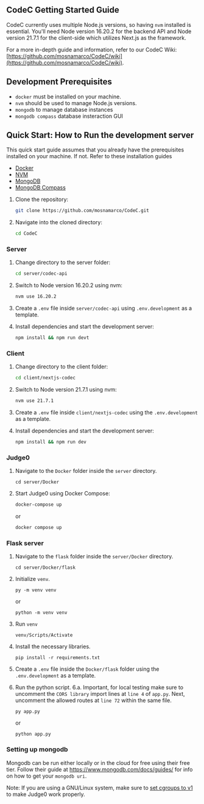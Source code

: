 ## CodeC Getting Started Guide

CodeC currently uses multiple Node.js versions, so having `nvm` installed is essential. You'll need Node version 16.20.2 for the backend API and Node version 21.7.1 for the client-side which utilizes Next.js as the framework.

For a more in-depth guide and information, refer to our CodeC Wiki: [https://github.com/mosnamarco/CodeC/wiki](https://github.com/mosnamarco/CodeC/wiki).

## Development Prerequisites

* `docker` must be installed on your machine.
* `nvm` should be used to manage Node.js versions.
* `mongodb` to manage database instances
* `mongodb compass` database insteraction GUI

## Quick Start: How to Run the development server

This quick start guide assumes that you already have the prerequisites installed on your machine. If not. Refer to these installation guides
* [Docker](https://docs.docker.com/engine/install/)
* [NVM](https://github.com/nvm-sh/nvm)
* [MongoDB](https://www.mongodb.com/docs/manual/installation/)
* [MongoDB Compass](https://www.mongodb.com/docs/compass/current/install/)

1. Clone the repository:

   ```bash
   git clone https://github.com/mosnamarco/CodeC.git
   ```

2. Navigate into the cloned directory:

   ```bash
   cd CodeC
   ```

### Server

1. Change directory to the server folder:

   ```bash
   cd server/codec-api
   ```

2. Switch to Node version 16.20.2 using nvm:

   ```bash
   nvm use 16.20.2
   ```

3. Create a `.env` file inside `server/codec-api` using `.env.development` as a template.

4. Install dependencies and start the development server:

   ```bash
   npm install && npm run devt
   ```

### Client

1. Change directory to the client folder:

   ```bash
   cd client/nextjs-codec
   ```

2. Switch to Node version 21.7.1 using nvm:

   ```bash
   nvm use 21.7.1
   ```

3. Create a `.env` file inside `client/nextjs-codec` using the `.env.development` as a template.

4. Install dependencies and start the development server:

   ```bash
   npm install && npm run dev
   ```

### Judge0

1. Navigate to the `Docker` folder inside the `server` directory.
   ```
   cd server/Docker
   ```

2. Start Judge0 using Docker Compose:

   ```bash
   docker-compose up
   ```
   or
   ```bash
   docker compose up
   ```

### Flask server

 1. Navigate to the `flask` folder inside the `server/Docker` directory.
    ```
    cd server/Docker/flask
    ```

2. Initialize `venv`.
   ```
   py -m venv venv
   ```
   or
   ```
   python -m venv venv
   ```

3. Run `venv`
   ```
   venv/Scripts/Activate
   ```

4. Install the necessary libraries.
   ```
   pip install -r requirements.txt
   ```

5. Create a `.env` file inside the `Docker/flask` folder using the `.env.development` as a template.

6. Run the python script.
   6.a. Important, for local testing make sure to uncomment the `CORS library` import lines at `line 4` of `app.py`. Next, uncomment the allowed routes at `line 72` within the same file.
   ```
   py app.py
   ```
   or
   ```
   python app.py
   ```

### Setting up mongodb
 Mongodb can be run either locally or in the cloud for free using their free tier. Follow their guide at https://www.mongodb.com/docs/guides/ for info on how to get your `mongodb uri`.

   Note: If you are using a GNU/Linux system, make sure to [set cgroups to v1](https://docs.docker.com/config/containers/runmetrics/#:~:text=Changing%20cgroup%20version,-Changing%20cgroup%20version&text=On%20systemd%2Dbased%20systems%2C%20cgroup,unified_cgroup_hierarchy%3D0%20instead.) to make Judge0 work properly. 
